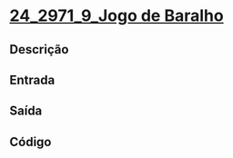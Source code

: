 # [24_2971_9_Jogo de Baralho][2971]

[2971]: <https://judge.beecrowd.com/pt/problems/view/2971>

## Descrição

## Entrada

## Saída

## Código

```cpp

```
